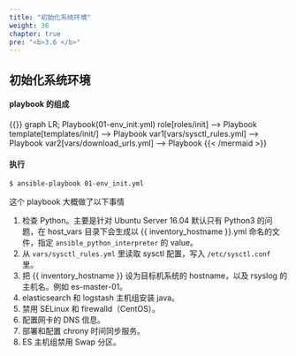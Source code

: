 ```yaml
---
title: "初始化系统环境"
weight: 36
chapter: true
pre: "<b>3.6 </b>"
---
```


## 初始化系统环境

#### playbook 的组成

{{<mermaid align="left">}}
graph LR;
    Playbook(01-env_init.yml)
    role[roles/init] --> Playbook
    template[templates/init/] --> Playbook
    var1[vars/sysctl_rules.yml] --> Playbook
    var2[vars/download_urls.yml] --> Playbook
{{< /mermaid >}}

#### 执行

```bash
$ ansible-playbook 01-env_init.yml
```

这个 playbook 大概做了以下事情

1. 检查 Python。主要是针对 Ubuntu Server 16.04 默认只有 Python3 的问题，在 host_vars 目录下会生成以 {{ inventory_hostname }}.yml 命名的文件，指定 `ansible_python_interpreter` 的 value。
2. 从 `vars/sysctl_rules.yml` 里读取 sysctl 配置，写入 `/etc/sysctl.conf` 里。
3. 把 {{ inventory_hostname }} 设为目标机系统的 hostname，以及 rsyslog 的主机名。例如 es-master-01。
4. elasticsearch 和 logstash 主机组安装 java。
5. 禁用 SELinux 和 firewalld（CentOS）。
6. 配置网卡的 DNS 信息。
7. 部署和配置 chrony 时间同步服务。
8. ES 主机组禁用 Swap 分区。
